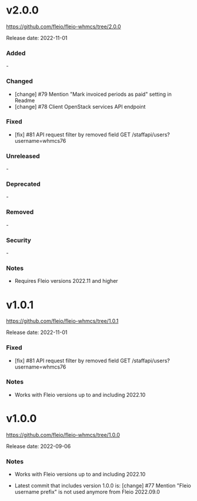 v2.0.0
======

https://github.com/fleio/fleio-whmcs/tree/2.0.0

Release date: 2022-11-01

### Added

\-

### Changed

* [change] #79 Mention "Mark invoiced periods as paid" setting in Readme
* [change] #78 Client OpenStack services API endpoint

### Fixed

* [fix] #81 API request filter by removed field GET /staffapi/users?username=whmcs76

### Unreleased

\-

### Deprecated

\-

### Removed

\-

### Security

\-

### Notes

* Requires Fleio versions 2022.11 and higher

v1.0.1
======

https://github.com/fleio/fleio-whmcs/tree/1.0.1

Release date: 2022-11-01

### Fixed

* [fix] #81 API request filter by removed field GET /staffapi/users?username=whmcs76

### Notes

* Works with Fleio versions up to and including 2022.10

v1.0.0
======

https://github.com/fleio/fleio-whmcs/tree/1.0.0

Release date: 2022-09-06

### Notes

* Works with Fleio versions up to and including 2022.10

* Latest commit that includes version 1.0.0 is: [change] #77 Mention "Fleio username prefix" is not used anymore from Fleio 2022.09.0
